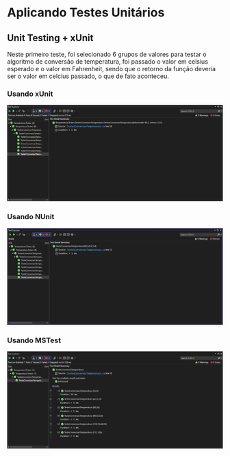 # Aplicando Testes Unitários

## Unit Testing + xUnit

Neste primeiro teste, foi selecionado 6 grupos de valores para testar o algoritmo de conversão de temperatura, foi passado o valor em celsius esperado e o valor em Fahrenheit, sendo que o retorno da função deveria ser o valor em celcius passado, o que de fato aconteceu.

### Usando xUnit

![alt text](image.png)

### Usando NUnit

![alt text](image-1.png)

### Usando MSTest

![alt text](image-2.png)
